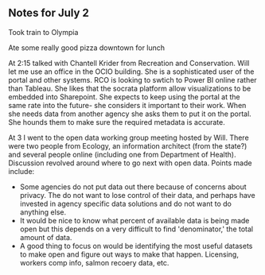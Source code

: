 ## Notes for July 2

Took train to Olympia

Ate some really good pizza downtown for lunch

At 2:15 talked with Chantell Krider from Recreation and Conservation.  Will let me use an office in the OCIO building. She is a sophisticated user of the portal and other systems.  RCO is looking to swtich to Power BI online rather than Tableau. She likes that the socrata platform allow visualizations to be embedded into Sharepoint.  She expects to keep using the portal at the same rate into the future- she considers it important to their work.  When she needs data from another agency she asks them to put it on the portal.  She hounds them to make sure the required metadata is accurate.

At 3 I went to the open data working group meeting hosted by Will. There were two people from Ecology, an information architect (from the state?) and several people online (including one from Department of Health).  Discussion revolved around where to go next with open data. Points made include:
* Some agencies do not put data out there because of concerns about privacy.  The do not want to lose control of their data, and perhaps have invested in agency specific data solutions and do not want to do anything else.
* It would be nice to know what percent of available data is being made open but this depends on a very difficult to find 'denominator,' the total amount of data.
* A good thing to focus on would be identifying the most useful datasets to make open and figure out ways to make that happen.  Licensing, workers comp info, salmon recoery data, etc.

